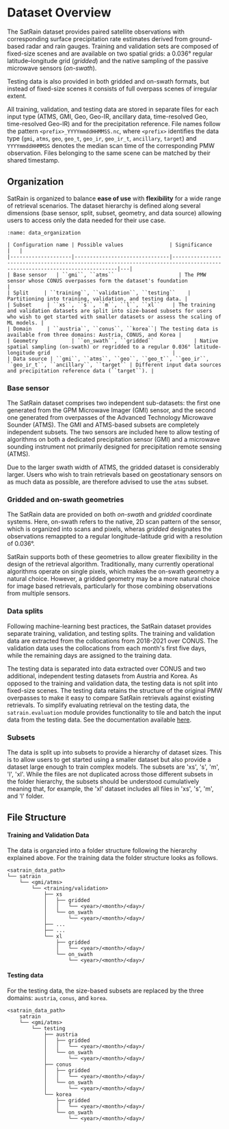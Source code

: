 # Dataset Overview

The SatRain dataset provides paired satellite observations with corresponding
surface precipitation rate estimates derived from ground-based radar and rain
gauges. Training and validation sets are composed of fixed-size scenes and are
available on two spatial grids: a 0.036° regular latitude–longitude grid
(*gridded*) and the native sampling of the passive microwave sensors
(*on-swath*).

Testing data is also provided in both gridded and on-swath formats, but instead
of fixed-size scenes it consists of full overpass scenes of irregular extent.

All training, validation, and testing data are stored in separate files for each
input type (ATMS, GMI, Geo, Geo-IR, ancillary data, time-resolved Geo,
time-resolved Geo-IR) and for the precipitation reference. File names follow the
pattern ``<prefix>_YYYYmmddHHMMSS.nc``, where ``<prefix>`` identifies the data
type (``gmi``, ``atms``, ``geo``, ``geo_t``, ``geo_ir``, ``geo_ir_t``,
``ancillary``, ``target``) and ``YYYYmmddHHMMSS`` denotes the median scan time
of the corresponding PMW observation. Files belonging to the same scene can be
matched by their shared timestamp.

## Organization

SatRain is organized to balance **ease of use** with **flexibility** for a wide
range of retrieval scenarios. The dataset hierarchy is defined along several
dimensions (base sensor, split, subset, geometry, and data source) allowing
users to access only the data needed for their use case.

```{table} SatRain data organization
:name: data_organization

| Configuration name | Possible values               | Significance                                                                                                             |   |
|--------------------|-------------------------------|--------------------------------------------------------------------------------------------------------------------------|---|
| Base sensor   | ``gmi``, ``atms``                     | The PMW sensor whose CONUS overpasses form the dataset's foundation                                                        |   
| Split     | ``training``, ``validation``, ``testing``    | Partitioning into training, validation, and testing data. |
| Subset     | ``xs``, ``s``, ``m``, ``l``, ``xl``    | The training and validation datasets are split into size-based subsets for users who wish to get started with smaller datasets or assess the scaling of ML models. |
| Domain     | ``austria``, ``conus``, ``korea``| The testing data is available from three domains: Austria, CONUS, and Korea |
| Geometry           | ``on_swath``, ``gridded``             | Native spatial sampling (on-swath) or regridded to a regular 0.036° latitude-longitude grid                                        |  
| Data source | ``gmi``, ``atms``, ``geo``, ``geo_t``, ``geo_ir``, ``geo_ir_t``, ``ancillary``, ``target`` | Different input data sources and precipitation reference data (``target``). |
```

### Base sensor

The SatRain dataset comprises two independent sub-datasets: the first one
generated from the GPM Microwave Imager (GMI) sensor, and the second one
generated from overpasses of the Advanced Technology Microwave Sounder (ATMS).
The GMI and ATMS-based subsets are completely independent subsets. The two
sensors are included here to allow testing of algorithms on both a dedicated
precipitation sensor (GMI) and a microwave sounding instrument not primarily
designed for precipitation remote sensing (ATMS).

Due to the larger swath width of ATMS, the gridded dataset is considerably
larger. Users who wish to train retrievals based on geostationary sensors on as much
data as possible, are therefore advised to use the ``atms`` subset.

### Gridded and on-swath geometries

The SatRain data are provided on both *on-swath* and *gridded* coordinate
systems. Here, on-swath refers to the native, 2D scan pattern of the sensor,
which is organized into scans and pixels, wheras *gridded* designates the
observations remappted to a regular longitude-latitude grid with a resolution of
0.036°.

SatRain supports both of these geometries to allow greater flexibility in the
design of the retrieval algorithm. Traditionally, many currently operational
algorithms operate on single pixels, which makes the on-swath geometry a natural
choice. However, a gridded geometry may be a more natural choice for image based
retrievals, particularly for those combining observations from multiple sensors.


### Data splits

Following machine-learning best practices, the SatRain dataset provides separate
training, validation, and testing splits. The training and validation data are
extracted from the collocations from 2018-2021 over CONUS. The validation data
uses the collocations from each month's first five days, while the remaining
days are assigned to the training data.

The testing data is separated into data extracted over CONUS and two additional,
independent testing datasets from Austria and Korea. As opposed to the training
and validation data, the testing data is not split into fixed-size scenes. The
testing data retains the structure of the original PMW overpasses to make it
easy to compare SatRain retrievals against existing retrievals. To simplify evaluating
retrieval on the testing data, the ``satrain.evaluation`` module provides functionality
to tile and batch the input data from the testing data. See the documentation available
[here](evaluation).


### Subsets

The data is split up into subsets to provide a hierarchy of dataset sizes. This
is to allow users to get started using a smaller dataset but also provide a
dataset large enough to train complex models. The subsets are 'xs', 's', 'm',
'l', 'xl'. While the files are not duplicated across those different subsets in
the folder hierarchy, the subsets should be understood cumulatively meaning
that, for example, the 'xl' dataset includes all files in 'xs', 's', 'm', and
'l' folder.

## File Structure
 
 
#### Training and Validation Data
The data is organzied into a folder structure following the hierarchy explained above. For the training data the folder structure looks as follows.

```
<satrain_data_path>
└── satrain
    └── <gmi/atms>
        └── <training/validation>
            ├── xs
            │   ├── gridded
            │   │   └── <year>/<month>/<day>/
            │   └── on_swath
            │       └── <year>/<month>/<day>/
            ├── ...
            ├── ...
            └── xl
                ├── gridded
                │   └── <year>/<month>/<day>/
                └── on_swath
                    └── <year>/<month>/<day>/
```

#### Testing data

For the testing data, the size-based subsets are replaced by the three domains: ``austria``, ``conus``, and ``korea``.

```
<satrain_data_path>
    satrain
    └── <gmi/atms>
        └── testing
            ├── austria
            │   ├── gridded
            │   │   └── <year>/<month>/<day>/
            │   └── on_swath
            │       └── <year>/<month>/<day>/
            ├── conus
            │   ├── gridded
            │   │   └── <year>/<month>/<day>/
            │   └── on_swath
            │       └── <year>/<month>/<day>/
            └── korea
                ├── gridded
                │   └── <year>/<month>/<day>/
                └── on_swath
                    └── <year>/<month>/<day>/
```





